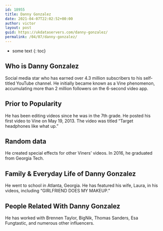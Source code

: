 ```yaml
---
id: 18955
title: Danny Gonzalez
date: 2021-04-07T22:02:52+00:00
author: victor
layout: post
guid: https://ukdataservers.com/danny-gonzalez/
permalink: /04/07/danny-gonzalez/
---
```


* some text
{: toc}


## Who is Danny Gonzalez



Social media star who has earned over 4.3 million subscribers to his self-titled YouTube channel. He initially became known as a Vine phenomenon, accumulating more than 2 million followers on the 6-second video app. 

                
                
                
## Prior to Popularity



He has been editing videos since he was in the 7th grade. He posted his first video to Vine on May 19, 2013. The video was titled &#8220;Target headphones like what up.&#8221; 

                
                
                
## Random data



He created special effects for other Viners&#8217; videos. In 2016, he graduated from Georgia Tech. 

                
                
                
## Family & Everyday Life of Danny Gonzalez



He went to school in Atlanta, Georgia. He has featured his wife, Laura, in his videos, including &#8220;GIRLFRIEND DOES MY MAKEUP.&#8221; 

                
                
                
## People Related With Danny Gonzalez



He has worked with Brennen Taylor, BigNik, Thomas Sanders, Esa Fungtastic, and numerous other influencers. 

                
              
            
          
          
          